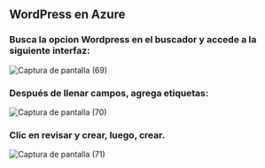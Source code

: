 ## WordPress en Azure 

### Busca la opcion Wordpress en el buscador y accede a la siguiente interfaz:

![Captura de pantalla (69)](https://user-images.githubusercontent.com/49338963/175760157-3dea582c-3c00-4ab2-a1d5-f352d1f72c10.png)

### Después de llenar campos, agrega etiquetas:

![Captura de pantalla (70)](https://user-images.githubusercontent.com/49338963/175760172-e20d0fdb-9085-45c9-aea0-618eafb63796.png)

### Clic en revisar y crear, luego, crear.

![Captura de pantalla (71)](https://user-images.githubusercontent.com/49338963/175760191-4c899a64-dc12-4a74-b337-827b9d6c92af.png)
